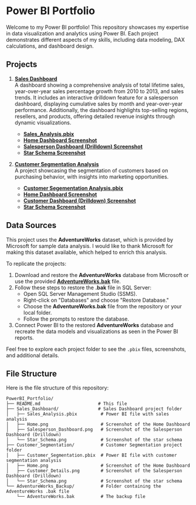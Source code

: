 # Power BI Portfolio

Welcome to my Power BI portfolio! This repository showcases my expertise in data visualization and analytics using Power BI. Each project demonstrates different aspects of my skills, including data modeling, DAX calculations, and dashboard design.

## Projects

1. **[Sales Dashboard](https://github.com/adetadeg/portfolio/blob/main/README.md)**  
   A dashboard showing a comprehensive analysis of total lifetime sales, year-over-year sales percentage growth from 2010 to 2013, and sales trends. It includes an interactive drilldown feature for a salesperson dashboard, displaying cumulative sales by month and year-over-year performance. Additionally, the dashboard highlights top-selling regions, resellers, and products, offering detailed revenue insights through dynamic visualizations.

   - **[Sales_Analysis.pbix](https://github.com/adetadeg/portfolio/tree/main/Sales_Dashboard)**
   - **[Home Dashboard Screenshot](https://github.com/adetadeg/portfolio/blob/main/PowerBI_Portfolio/1%2C%20Sales_Dashboard/2.%20Home.png)**
   - **[Salesperson Dashboard (Drilldown) Screenshot](https://github.com/adetadeg/portfolio/blob/main/PowerBI_Portfolio/1%2C%20Sales_Dashboard/3.%20Salesperson_Dashboard.png)**
   - **[Star Schema Screenshot](https://github.com/adetadeg/portfolio/blob/main/PowerBI_Portfolio/1%2C%20Sales_Dashboard/4.%20Star_Schema.png)**

2. **[Customer Segmentation Analysis](./Customer_Segmentation/README.md)**  
   A project showcasing the segmentation of customers based on purchasing behavior, with insights into marketing opportunities.

   - **[Customer Segementation Analysis.pbix](https://github.com/adetadeg/portfolio/blob/main/PowerBI_Portfolio/2.%20Customer%20Segmentation%20Analysis/1.%20Customer%20Segementation_Analysis.pbix)**
   - **[Home Dashboard Screenshot](https://github.com/adetadeg/portfolio/blob/main/PowerBI_Portfolio/2.%20Customer%20Segmentation%20Analysis/2.%20Home.png)**
   - **[Customer Dashboard (Drilldown) Screenshot](https://github.com/adetadeg/portfolio/blob/main/PowerBI_Portfolio/2.%20Customer%20Segmentation%20Analysis/2.%20Customer%20Details.png)**
   - **[Star Schema Screenshot](https://github.com/adetadeg/portfolio/blob/main/PowerBI_Portfolio/2.%20Customer%20Segmentation%20Analysis/3.%20Schema.png)**


## Data Sources

This project uses the **AdventureWorks** dataset, which is provided by Microsoft for sample data analysis. I would like to thank Microsoft for making this dataset available, which helped to enrich this analysis.

To replicate the projects:
1. Download and restore the **AdventureWorks** database from Microsoft or use the provided **[AdventureWorks.bak](https://github.com/adetadeg/portfolio/tree/main/PowerBI_Portfolio/0.%20AdventureWorks_Backup)** file.
2. Follow these steps to restore the **.bak** file in SQL Server:
   - Open SQL Server Management Studio (SSMS).
   - Right-click on "Databases" and choose "Restore Database."
   - Choose the **AdventureWorks.bak** file from the repository or your local folder.
   - Follow the prompts to restore the database.
3. Connect Power BI to the restored **AdventureWorks** database and recreate the data models and visualizations as seen in the Power BI reports.

Feel free to explore each project folder to see the `.pbix` files, screenshots, and additional details.

## File Structure

Here is the file structure of this repository:

```plaintext
PowerBI_Portfolio/
├── README.md                      # This file
├── Sales_Dashboard/               # Sales Dashboard project folder
│   ├── Sales_Analysis.pbix         # Power BI file with sales analysis
│   ├── Home.png                    # Screenshot of the Home Dashboard
│   ├── Salesperson_Dashboard.png   # Screenshot of the Salesperson Dashboard (Drilldown)
│   └── Star_Schema.png             # Screenshot of the star schema
├── Customer_Segmentation/          # Customer Segmentation project folder
│   ├── Customer_Segmentation.pbix  # Power BI file with customer segmentation analysis
│   ├── Home.png                    # Screenshot of the Home Dashboard
│   ├── Customer_Details.png        # Screenshot of the Salesperson Dashboard (Drilldown)
│   └── Star_Schema.png             # Screenshot of the star schema
└── AdventureWorks_Backup/          # Folder containing the AdventureWorks .bak file
    └── AdventureWorks.bak          # The backup file

